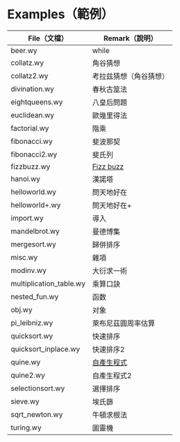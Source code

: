 
# Examples（範例）

| File（文檔）                | Remark（說明）          |
| -------------------------- | ----------------------- |
| beer.wy                    | while                   |
| collatz.wy                 | 角谷猜想                |
| collatz2.wy                | 考拉兹猜想（角谷猜想）  |
| divination.wy              | 春秋古筮法              |
| eightqueens.wy             | 八皇后問題              |
| euclidean.wy               | 歐幾里得法              |
| factorial.wy               | 階乘                    |
| fibonacci.wy               | 斐波那契                |
| fibonacci2.wy              | 斐氏列                  |
| fizzbuzz.wy                | [Fizz buzz][1]          |
| hanoi.wy                   | 漢諾塔                  |
| helloworld.wy              | 問天地好在              |
| helloworld+.wy             | 問天地好在+             |
| import.wy                  | 導入                    |
| mandelbrot.wy              | 曼德博集                |
| mergesort.wy               | 歸併排序                |
| misc.wy                    | 雜項                    |
| modinv.wy                  | 大衍求一術              |
| multiplication_table.wy    | 乘算口訣                |
| nested_fun.wy              | 函数                    |
| obj.wy                     | 对象                    |
| pi_leibniz.wy              | 萊布尼茲圓周率估算      |
| quicksort.wy               | 快速排序                |
| quicksort_inplace.wy       | 快速排序2               |
| quine.wy                   | [自產生程式][2]         |
| quine2.wy                  | 自產生程式2             |
| selectionsort.wy           | 選擇排序                |
| sieve.wy                   | 埃氏篩                  |
| sqrt_newton.wy             | 牛頓求根法              |
| turing.wy                  | 圖靈機                  |

[1]: https://en.wikipedia.org/wiki/Fizz_buzz "Fizz buzz"
[2]: https://zh.wikipedia.org/wiki/自產生程式 "自產生程式"